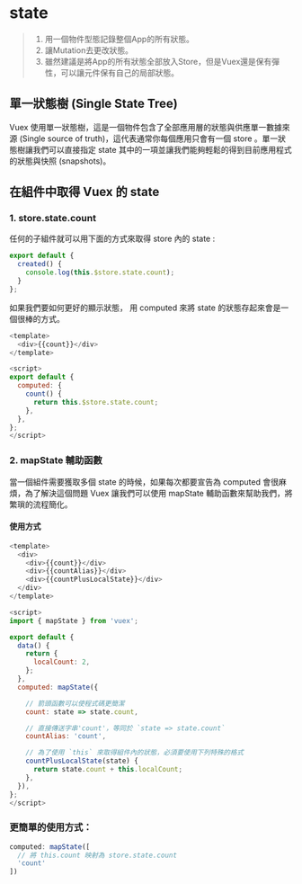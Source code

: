 # state

> 1. 用一個物件型態記錄整個App的所有狀態。
> 2. 讓Mutation去更改狀態。
> 3. 雖然建議是將App的所有狀態全部放入Store，但是Vuex還是保有彈性，可以讓元件保有自己的局部狀態。

## 單一狀態樹 \(Single State Tree\)

Vuex 使用單一狀態樹，這是一個物件包含了全部應用層的狀態與供應單一數據來源 \(Single source of truth\)，這代表通常你每個應用只會有一個 store 。單一狀態樹讓我們可以直接指定 state 其中的一項並讓我們能夠輕鬆的得到目前應用程式的狀態與快照 \(snapshots\)。

## 在組件中取得 Vuex 的 state

### 1.  store.state.count

任何的子組件就可以用下面的方式來取得 store 內的 state :

```javascript
export default {
  created() {
    console.log(this.$store.state.count);
  }
};
```

如果我們要如何更好的顯示狀態， 用 computed 來將 state 的狀態存起來會是一個很棒的方式。

```javascript
<template>
  <div>{{count}}</div>
</template>

<script>
export default {
  computed: {
    count() {
      return this.$store.state.count;
    },
  },
};
</script>
```

### 2. mapState 輔助函數

當一個組件需要獲取多個 state 的時候，如果每次都要宣告為 computed 會很麻煩，為了解決這個問題 Vuex 讓我們可以使用 mapState 輔助函數來幫助我們，將繁瑣的流程簡化。

#### 使用方式

```javascript
<template>
  <div>
    <div>{{count}}</div>
    <div>{{countAlias}}</div>
    <div>{{countPlusLocalState}}</div>
  </div>
</template>

<script>
import { mapState } from 'vuex';

export default {
  data() {
    return {
      localCount: 2,
    };
  },
  computed: mapState({

    // 箭頭函數可以使程式碼更簡潔
    count: state => state.count,

    // 直接傳送字串'count'，等同於 `state => state.count`
    countAlias: 'count',

    // 為了使用 `this` 來取得組件內的狀態，必須要使用下列特殊的格式
    countPlusLocalState(state) {
      return state.count + this.localCount;
    },
  }),
};
</script>
```

### 更簡單的使用方式：

```javascript
computed: mapState([
  // 將 this.count 映射為 store.state.count
  'count'
])
```

